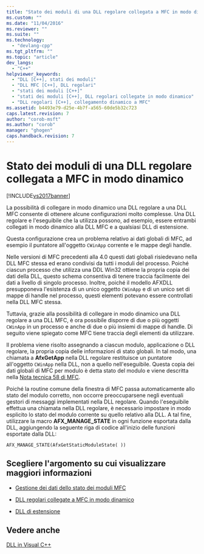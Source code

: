 ```yaml
---
title: "Stato dei moduli di una DLL regolare collegata a MFC in modo dinamico | Microsoft Docs"
ms.custom: ""
ms.date: "11/04/2016"
ms.reviewer: ""
ms.suite: ""
ms.technology: 
  - "devlang-cpp"
ms.tgt_pltfrm: ""
ms.topic: "article"
dev_langs: 
  - "C++"
helpviewer_keywords: 
  - "DLL [C++], stati dei moduli"
  - "DLL MFC [C++], DLL regolari"
  - "stati dei moduli [C++]"
  - "stati dei moduli [C++], DLL regolari collegate in modo dinamico"
  - "DLL regolari [C++], collegamento dinamico a MFC"
ms.assetid: b4493e79-d25e-4b7f-a565-60de5b32c723
caps.latest.revision: 7
author: "corob-msft"
ms.author: "corob"
manager: "ghogen"
caps.handback.revision: 7
---
```

# Stato dei moduli di una DLL regolare collegata a MFC in modo dinamico
[!INCLUDE[vs2017banner](../assembler/inline/includes/vs2017banner.md)]

La possibilità di collegare in modo dinamico una DLL regolare a una DLL MFC consente di ottenere alcune configurazioni molto complesse.  Una DLL regolare e l'eseguibile che la utilizza possono, ad esempio, essere entrambi collegati in modo dinamico alla DLL MFC e a qualsiasi DLL di estensione.  
  
 Questa configurazione crea un problema relativo ai dati globali di MFC, ad esempio il puntatore all'oggetto `CWinApp` corrente e le mappe degli handle.  
  
 Nelle versioni di MFC precedenti alla 4.0 questi dati globali risiedevano nella DLL MFC stessa ed erano condivisi da tutti i moduli del processo.  Poiché ciascun processo che utilizza una DDL Win32 ottiene la propria copia dei dati della DLL, questo schema consentiva di tenere traccia facilmente dei dati a livello di singolo processo.  Inoltre, poiché il modello AFXDLL presupponeva l'esistenza di un unico oggetto `CWinApp` e di un unico set di mappe di handle nel processo, questi elementi potevano essere controllati nella DLL MFC stessa.  
  
 Tuttavia, grazie alla possibilità di collegare in modo dinamico una DLL regolare a una DLL MFC, è ora possibile disporre di due o più oggetti `CWinApp` in un processo e anche di due o più insiemi di mappe di handle.  Di seguito viene spiegato come MFC tiene traccia degli elementi da utilizzare.  
  
 Il problema viene risolto assegnando a ciascun modulo, applicazione o DLL regolare, la propria copia delle informazioni di stato globali.  In tal modo, una chiamata a **AfxGetApp** nella DLL regolare restituisce un puntatore all'oggetto `CWinApp` nella DLL, non a quello nell'eseguibile.  Questa copia dei dati globali di MFC per modulo è detta stato del modulo e viene descritta nella [Nota tecnica 58 di MFC](../mfc/tn058-mfc-module-state-implementation.md).  
  
 Poiché la routine comune della finestra di MFC passa automaticamente allo stato del modulo corretto, non occorre preoccuparsene negli eventuali gestori di messaggi implementati nella DLL regolare.  Quando l'eseguibile effettua una chiamata nella DLL regolare, è necessario impostare in modo esplicito lo stato del modulo corrente su quello relativo alla DLL.  A tal fine, utilizzare la macro **AFX\_MANAGE\_STATE** in ogni funzione esportata dalla DLL,  aggiungendo la seguente riga di codice all'inizio delle funzioni esportate dalla DLL:  
  
```  
AFX_MANAGE_STATE(AfxGetStaticModuleState( ))  
```  
  
## Scegliere l'argomento su cui visualizzare maggiori informazioni  
  
-   [Gestione dei dati dello stato dei moduli MFC](../mfc/managing-the-state-data-of-mfc-modules.md)  
  
-   [DLL regolari collegate a MFC in modo dinamico](../build/regular-dlls-dynamically-linked-to-mfc.md)  
  
-   [DLL di estensione](../build/extension-dlls-overview.md)  
  
## Vedere anche  
 [DLL in Visual C\+\+](../build/dlls-in-visual-cpp.md)